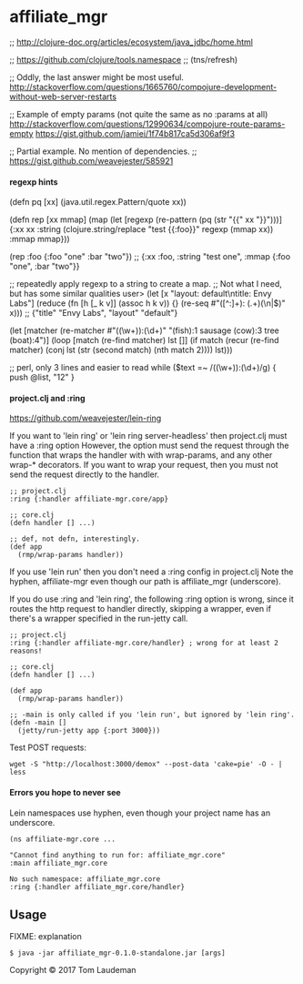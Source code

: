 # affiliate_mgr

;; http://clojure-doc.org/articles/ecosystem/java_jdbc/home.html

;; https://github.com/clojure/tools.namespace
;; (tns/refresh)

;; Oddly, the last answer might be most useful.
http://stackoverflow.com/questions/1665760/compojure-development-without-web-server-restarts

;; Example of empty params (not quite the same as no :params at all)
http://stackoverflow.com/questions/12990634/compojure-route-params-empty
https://gist.github.com/jamiei/1f74b817ca5d306af9f3

;; Partial example. No mention of dependencies.
;; https://gist.github.com/weavejester/585921

#### regexp hints

(defn pq [xx] (java.util.regex.Pattern/quote xx))

(defn rep [xx mmap]
  (map 
  (let [regexp (re-pattern (pq (str "{{" xx "}}")))]
    {:xx xx
     :string (clojure.string/replace "test {{:foo}}" regexp (mmap xx))
     :mmap mmap}))

(rep :foo {:foo "one" :bar "two"})
;; {:xx :foo, :string "test one", :mmap {:foo "one", :bar "two"}}

;; repeatedly apply regexp to a string to create a map.
;; Not what I need, but has some similar qualities
user> (let [x "layout: default\ntitle: Envy Labs"]
        (reduce (fn [h [_ k v]] (assoc h k v))
                {}
                (re-seq #"([^:]+): (.+)(\n|$)" x)))
;; {"title" "Envy Labs", "layout" "default"}


  (let [matcher (re-matcher #"\((\w+)\):(\d+)" "(fish):1 sausage (cow):3 tree (boat):4")]
    (loop [match (re-find matcher)
           lst []]
      (if match
        (recur (re-find matcher) (conj lst (str (second match) (nth match 2))))
        lst)))

;; perl, only 3 lines and easier to read
while ($text =~ /\((\w+)\):(\d+)/g) {
  push @list, "$1$2"
}
  


#### project.clj and :ring

https://github.com/weavejester/lein-ring

If you want to 'lein ring' or 'lein ring server-headless' then project.clj must have a :ring option However,
the option must send the request through the function that wraps the handler with with wrap-params, and any other
wrap-* decorators. If you want to wrap your request, then you must not send the request directly to the handler.

```
;; project.clj
:ring {:handler affiliate-mgr.core/app}

;; core.clj
(defn handler [] ...)

;; def, not defn, interestingly.
(def app
  (rmp/wrap-params handler))
```

If you use 'lein run' then you don't need a :ring config in project.clj Note the hyphen, affiliate-mgr even
though our path is affiliate_mgr (underscore). 

If you do use :ring and 'lein ring', the following :ring option is wrong, since it routes the http request to
handler directly, skipping a wrapper, even if there's a wrapper specified in the run-jetty call.

```
;; project.clj
:ring {:handler affiliate-mgr.core/handler} ; wrong for at least 2 reasons!

;; core.clj
(defn handler [] ...)

(def app
  (rmp/wrap-params handler))

;; -main is only called if you 'lein run', but ignored by 'lein ring'.
(defn -main []
  (jetty/run-jetty app {:port 3000}))
```


Test POST requests:

```
wget -S "http://localhost:3000/demox" --post-data 'cake=pie' -O - | less
```

#### Errors you hope to never see

Lein namespaces use hyphen, even though your project name has an underscore.

```
(ns affiliate-mgr.core ...

"Cannot find anything to run for: affiliate_mgr.core"
:main affiliate_mgr.core

No such namespace: affiliate_mgr.core
:ring {:handler affiliate_mgr.core/handler}
```


## Usage

FIXME: explanation

    $ java -jar affiliate_mgr-0.1.0-standalone.jar [args]

Copyright © 2017 Tom Laudeman


